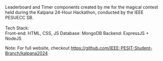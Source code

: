 Leaderboard and Timer components created by me for the magical contest held during the Kalpana 24-Hour Hackathon, conducted by the IEEE PESUECC SB. 
</br>
</br>
Tech Stack: 
</br>
Front-end: HTML, CSS, JS
Database: MongoDB
Backend: ExpressJS + NodeJS

Note: For full website, checkout https://github.com/IEEE-PESIT-Student-Branch/kalpana2024
